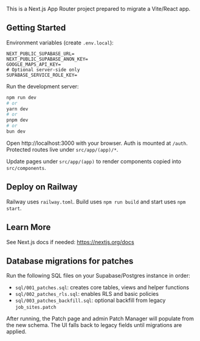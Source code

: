 This is a Next.js App Router project prepared to migrate a Vite/React app.

## Getting Started

Environment variables (create `.env.local`):

```
NEXT_PUBLIC_SUPABASE_URL=
NEXT_PUBLIC_SUPABASE_ANON_KEY=
GOOGLE_MAPS_API_KEY=
# Optional server-side only
SUPABASE_SERVICE_ROLE_KEY=
```

Run the development server:

```bash
npm run dev
# or
yarn dev
# or
pnpm dev
# or
bun dev
```

Open http://localhost:3000 with your browser. Auth is mounted at `/auth`. Protected routes live under `src/app/(app)/*`.

Update pages under `src/app/(app)` to render components copied into `src/components`.

## Deploy on Railway

Railway uses `railway.toml`. Build uses `npm run build` and start uses `npm start`.

## Learn More

See Next.js docs if needed: https://nextjs.org/docs

## Database migrations for patches

Run the following SQL files on your Supabase/Postgres instance in order:

- `sql/001_patches.sql`: creates core tables, views and helper functions
- `sql/002_patches_rls.sql`: enables RLS and basic policies
- `sql/003_patches_backfill.sql`: optional backfill from legacy `job_sites.patch`

After running, the Patch page and admin Patch Manager will populate from the new schema. The UI falls back to legacy fields until migrations are applied.